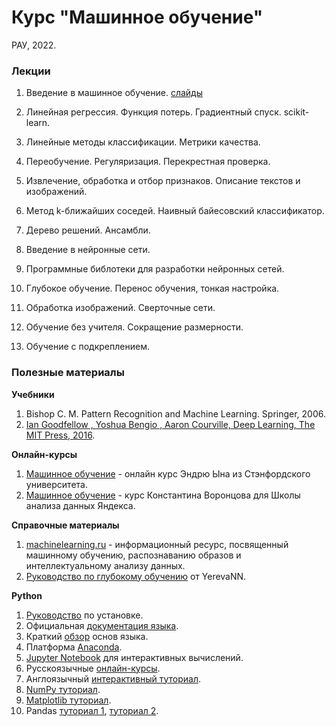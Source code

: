 # Курс "Машинное обучение"
РАУ, 2022.

### Лекции

1. Введение в машинное обучение. [слайды](https://docs.google.com/presentation/d/1-aSERO3trKOTnbc1dkjpAqNTJG2UZNsHD_hTXYSUJXw/edit?usp=sharing)

1. Линейная регрессия. Функция потерь. Градиентный спуск. scikit-learn.

1. Линейные методы классификации. Метрики качества.

1. Переобучение. Регуляризация. Перекрестная проверка.

1. Извлечение, обработка и отбор признаков. Описание текстов и изображений.

1. Метод k-ближайших соседей. Наивный байесовский классификатор.

1. Дерево решений. Ансамбли.

1. Введение в нейронные сети.

1. Программные библотеки для разработки нейронных сетей.

1. Глубокое обучение. Перенос обучения, тонкая настройка.

1. Обработка изображений. Сверточные сети.

1. Обучение без учителя. Сокращение размерности.

1. Обучение с подкреплением.

### Полезные материалы

**Учебники**

1. Bishop C. M. Pattern Recognition and Machine Learning. Springer, 2006.
1. [Ian Goodfellow , Yoshua Bengio , Aaron Courville, Deep Learning, The MIT Press, 2016](https://www.deeplearningbook.org/).

**Онлайн-курсы**

1. [Машинное обучение](https://ru.coursera.org/learn/machine-learning) - онлайн курс Эндрю Ына из Стэнфордского университета.
1. [Машинное обучение](https://youtu.be/SZkrxWhI5qM) - курс Константина Воронцова для Школы анализа данных Яндекса.

**Справочные материалы**

1. [machinelearning.ru](http://www.machinelearning.ru) - информационный ресурс, посвященный машинному обучению, распознаванию образов и интеллектуальному анализу данных.
1. [Руководство по глубокому обучению](https://yerevann.com/a-guide-to-deep-learning/) от YerevaNN.

**Python**

1. [Руководство](https://realpython.com/installing-python/) по установке.
1. Официальная [документация языка](https://www.python.org/doc/).
1. Краткий [обзор](https://cs231n.github.io/python-numpy-tutorial/#python-basic) основ языка.
1. Платформа [Anaconda](https://www.anaconda.com/distribution/#download-section).
1. [Jupyter Notebook](http://math-hse.info/f/2018-19/py-polit/instruction_JN.pdf) для интерактивных вычислений.
1. Русскоязычные [онлайн-курсы](https://pythonworld.ru/kursy/free.html).
1. Англоязычный [интерактивный туториал](https://www.learnpython.org/).
1. [NumPy туториал](https://docs.scipy.org/doc/numpy-dev/user/quickstart.html).
1. [Matplotlib туториал](http://matplotlib.org/users/pyplot_tutorial.html).
1. Pandas [туториал 1](https://yadi.sk/i/pWwVPxvL3N9mX3), [туториал 2](http://pandas.pydata.org/pandas-docs/stable/tutorials.html).
